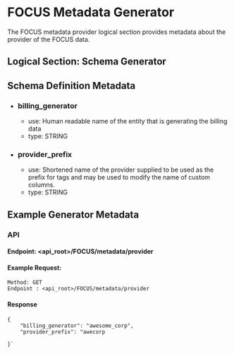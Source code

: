 # FOCUS Metadata Generator
The FOCUS metadata provider logical section provides metadata about the provider of the FOCUS data. 

## Logical Section: Schema Generator

## Schema Definition Metadata

* ### billing_generator
    * use: Human readable name of the entity that is generating the billing data 
    * type: STRING
* ### provider_prefix
    * use: Shortened name of the provider supplied to be used as the prefix for tags and may be used to modify the name of custom columns.
    * type: STRING




## Example Generator Metadata

### API 

#### Endpoint: <api_root>/FOCUS/metadata/provider
#### Example Request:

    Method: GET 
    Endpoint : <api_root>/FOCUS/metadata/provider
####

#### Response
```
{
	"billing_generator": "awesome_corp",
	"provider_prefix": "awecorp
   
}`
```

